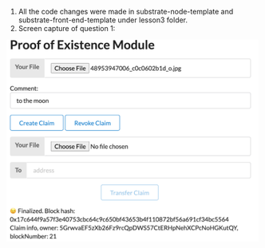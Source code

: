 1. All the code changes were made in substrate-node-template and substrate-front-end-template under lesson3 folder.
2. Screen capture of question 1:
<p align="center">
  <img src="./media/add_memo_to_claim.png">
</p>
